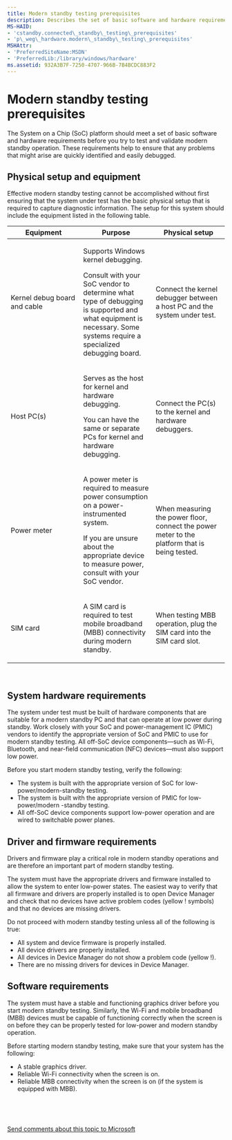 ```yaml
---
title: Modern standby testing prerequisites
description: Describes the set of basic software and hardware requirements before testing and validating a modern standby operation.
MS-HAID:
- 'cstandby.connected\_standby\_testing\_prerequisites'
- 'p\_weg\_hardware.modern\_standby\_testing\_prerequisites'
MSHAttr:
- 'PreferredSiteName:MSDN'
- 'PreferredLib:/library/windows/hardware'
ms.assetid: 932A3B7F-7250-4707-966B-7B4BCDC883F2
---
```


# Modern standby testing prerequisites


The System on a Chip (SoC) platform should meet a set of basic software and hardware requirements before you try to test and validate modern standby operation. These requirements help to ensure that any problems that might arise are quickly identified and easily debugged.

## Physical setup and equipment


Effective modern standby testing cannot be accomplished without first ensuring that the system under test has the basic physical setup that is required to capture diagnostic information. The setup for this system should include the equipment listed in the following table.

<table>
<colgroup>
<col width="33%" />
<col width="33%" />
<col width="33%" />
</colgroup>
<thead>
<tr class="header">
<th>Equipment</th>
<th>Purpose</th>
<th>Physical setup</th>
</tr>
</thead>
<tbody>
<tr class="odd">
<td><p>Kernel debug board and cable</p></td>
<td><p>Supports Windows kernel debugging.</p>
<p>Consult with your SoC vendor to determine what type of debugging is supported and what equipment is necessary. Some systems require a specialized debugging board.</p></td>
<td><p>Connect the kernel debugger between a host PC and the system under test.</p></td>
</tr>
<tr class="even">
<td><p>Host PC(s)</p></td>
<td><p>Serves as the host for kernel and hardware debugging.</p>
<p>You can have the same or separate PCs for kernel and hardware debugging.</p></td>
<td><p>Connect the PC(s) to the kernel and hardware debuggers.</p></td>
</tr>
<tr class="odd">
<td><p>Power meter</p></td>
<td><p>A power meter is required to measure power consumption on a power-instrumented system.</p>
<p>If you are unsure about the appropriate device to measure power, consult with your SoC vendor.</p></td>
<td><p>When measuring the power floor, connect the power meter to the platform that is being tested.</p></td>
</tr>
<tr class="even">
<td><p>SIM card</p></td>
<td><p>A SIM card is required to test mobile broadband (MBB) connectivity during modern standby.</p></td>
<td><p>When testing MBB operation, plug the SIM card into the SIM card slot.</p></td>
</tr>
</tbody>
</table>

 

## System hardware requirements


The system under test must be built of hardware components that are suitable for a modern standby PC and that can operate at low power during standby. Work closely with your SoC and power-management IC (PMIC) vendors to identify the appropriate version of SoC and PMIC to use for modern standby testing. All off-SoC device components—such as Wi-Fi, Bluetooth, and near-field communication (NFC) devices—must also support low power.

Before you start modern standby testing, verify the following:

-   The system is built with the appropriate version of SoC for low-power/modern-standby testing.
-   The system is built with the appropriate version of PMIC for low-power/modern -standby testing.
-   All off-SoC device components support low-power operation and are wired to switchable power planes.

## Driver and firmware requirements


Drivers and firmware play a critical role in modern standby operations and are therefore an important part of modern standby testing.

The system must have the appropriate drivers and firmware installed to allow the system to enter low-power states. The easiest way to verify that all firmware and drivers are properly installed is to open Device Manager and check that no devices have active problem codes (yellow ! symbols) and that no devices are missing drivers.

Do not proceed with modern standby testing unless all of the following is true:

-   All system and device firmware is properly installed.
-   All device drivers are properly installed.
-   All devices in Device Manager do not show a problem code (yellow !).
-   There are no missing drivers for devices in Device Manager.

## Software requirements


The system must have a stable and functioning graphics driver before you start modern standby testing. Similarly, the Wi-Fi and mobile broadband (MBB) devices must be capable of functioning correctly when the screen is on before they can be properly tested for low-power and modern standby operation.

Before starting modern standby testing, make sure that your system has the following:

-   A stable graphics driver.
-   Reliable Wi-Fi connectivity when the screen is on.
-   Reliable MBB connectivity when the screen is on (if the system is equipped with MBB).

 

 

[Send comments about this topic to Microsoft](mailto:wsddocfb@microsoft.com?subject=Documentation%20feedback%20%5Bp_WEG_Hardware\p_weg_hardware%5D:%20Modern%20standby%20testing%20prerequisites%20%20RELEASE:%20%2811/28/2016%29&body=%0A%0APRIVACY%20STATEMENT%0A%0AWe%20use%20your%20feedback%20to%20improve%20the%20documentation.%20We%20don't%20use%20your%20email%20address%20for%20any%20other%20purpose,%20and%20we'll%20remove%20your%20email%20address%20from%20our%20system%20after%20the%20issue%20that%20you're%20reporting%20is%20fixed.%20While%20we're%20working%20to%20fix%20this%20issue,%20we%20might%20send%20you%20an%20email%20message%20to%20ask%20for%20more%20info.%20Later,%20we%20might%20also%20send%20you%20an%20email%20message%20to%20let%20you%20know%20that%20we've%20addressed%20your%20feedback.%0A%0AFor%20more%20info%20about%20Microsoft's%20privacy%20policy,%20see%20http://privacy.microsoft.com/default.aspx. "Send comments about this topic to Microsoft")




